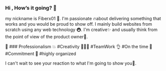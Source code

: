 ### Hi , How’s it going? 👋
my nickname is Fiberx01 👋.
I'm passionate 🔥about delivering something that works and you would be proud to show off. I mainly build websites from scratch using any web technology 🚇. I'm creative✨ and usually think from the point of view of the product owner👷.

💯 ### Professionalism
💥 #Creativity
🧑‍🤝‍🧑 #TeamWork
👌 #On the time
👮 #Commitment
📄 #highly organized 

I can't wait to see your reaction to what I'm going to show you🗽.


